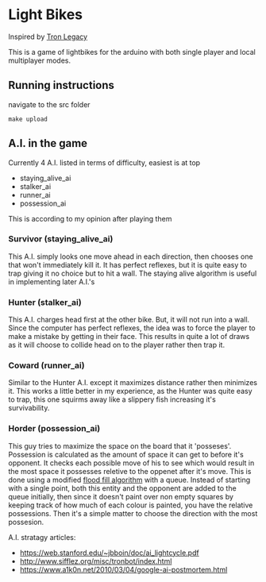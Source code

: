 Light Bikes
============
Inspired by [Tron Legacy](https://en.wikipedia.org/wiki/Tron:_Legacy)

This is a game of lightbikes for the arduino with both single player and local multiplayer modes.
## Running instructions
navigate to the src folder

    make upload

## A.I. in the game
Currently 4 A.I. listed in terms of difficulty, easiest is at top
- staying_alive_ai
- stalker_ai
- runner_ai
- possession_ai

This is according to my opinion after playing them

### Survivor (staying_alive_ai)
This A.I. simply looks one move ahead in each direction, then chooses one that won't immediately kill it.
It has perfect reflexes, but it is quite easy to trap giving it no choice but to hit a wall. The staying alive algorithm
is useful in implementing later A.I.'s

### Hunter (stalker_ai)
This A.I. charges head first at the other bike. But, it will not run into a wall.
Since the computer has perfect reflexes, the idea was to force the player to make a mistake by getting in their face.
This results in quite a lot of draws as it will choose to collide head on to the player rather then trap it.

### Coward (runner_ai)
Similar to the Hunter A.I. except it maximizes distance rather then minimizes it. This works a little better in my experience,
as the Hunter was quite easy to trap, this one squirms away like a slippery fish increasing it's survivability.
### Horder (possession_ai)
This guy tries to maximize the space on the board that it 'posseses'. Possession is calculated as the amount of space it can get to before it's opponent.
It checks each possible move of his to see which would result in the most space it possesses reletive to the oppenet after it's move. This is done using a
modified [flood fill algorithm](https://en.wikipedia.org/wiki/Flood_fill) with a queue. Instead of starting with a single point, both this entity and the opponent are
added to the queue initially, then since it doesn't paint over non empty squares by keeping track of how much of each colour is painted, you have the relative possessions.
Then it's a simple matter to choose the direction with the most possesion.

A.I. stratagy articles:
- https://web.stanford.edu/~jbboin/doc/ai_lightcycle.pdf
- http://www.sifflez.org/misc/tronbot/index.html
- https://www.a1k0n.net/2010/03/04/google-ai-postmortem.html
